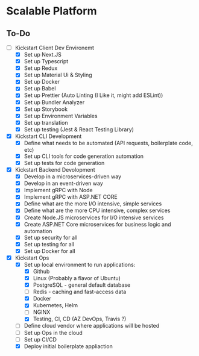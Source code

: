 # Scalable Platform

## To-Do

- [ ] Kickstart Client Dev Environemt
  - [x] Set up Next.JS
  - [x] Set up Typescript
  - [x] Set up Redux
  - [x] Set up Material Ui & Styling
  - [x] Set up Docker
  - [x] Set up Babel
  - [x] Set up Prettier (Auto Linting (I Like it, might add ESLint))
  - [x] Set up Bundler Analyzer
  - [x] Set up Storybook
  - [x] Set up Environment Variables
  - [x] Set up translation
  - [x] Set up testing (Jest & React Testing Library)
- [x] Kickstart CLI Development
  - [x] Define what needs to be automated (API requests, boilerplate code, etc)
  - [x] Set up CLI tools for code generation automation
  - [x] Set up tests for code generation
- [x] Kickstart Backend Devolopment
  - [x] Develop in a microservices-driven way
  - [x] Develop in an event-driven way
  - [x] Implement gRPC with Node
  - [x] Implement gRPC with ASP.NET CORE
  - [x] Define what are the more I/O intensive, simple services
  - [x] Define what are the more CPU intensive, complex services
  - [x] Create Node.JS microservices for I/O intensive services
  - [x] Create ASP.NET Core microservices for business logic and automation
  - [x] Set up security for all
  - [x] Set up testing for all
  - [x] Set up Docker for all
- [x] Kickstart Ops
  - [x] Set up local environment to run applications:
    - [x] Github
    - [x] Linux (Probably a flavor of Ubuntu)
    - [x] PostgreSQL - general default database
    - [ ] Redis - caching and fast-access data
    - [x] Docker
    - [x] Kubernetes, Helm
    - [ ] NGINX
    - [x] Testing, CI, CD (AZ DevOps, Travis ?)
  - [ ] Define cloud vendor where applications will be hosted
  - [ ] Set up Ops in the cloud
  - [ ] Set up CI/CD
  - [x] Deploy initial boilerplate appliaction
